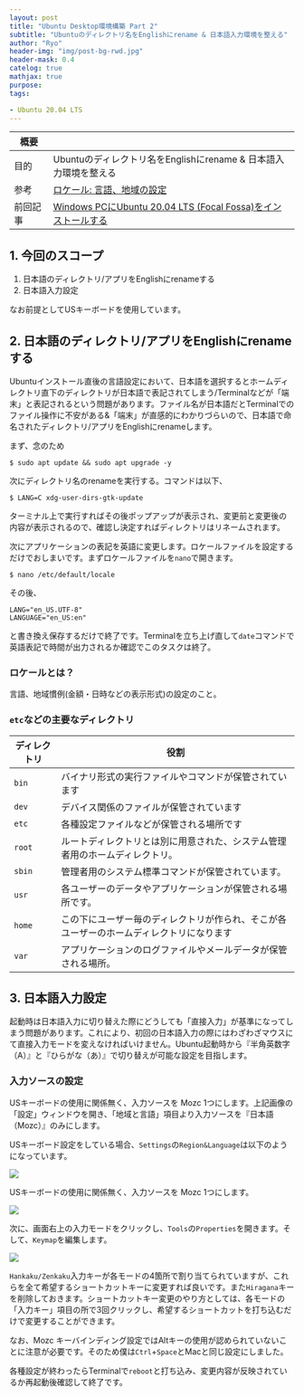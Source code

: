 ```yaml
---
layout: post
title: "Ubuntu Desktop環境構築 Part 2"
subtitle: "Ubuntuのディレクトリ名をEnglishにrename & 日本語入力環境を整える"
author: "Ryo"
header-img: "img/post-bg-rwd.jpg"
header-mask: 0.4
catelog: true
mathjax: true
purpose: 
tags:

- Ubuntu 20.04 LTS
---
```


|概要||
|---|---|
|目的|Ubuntuのディレクトリ名をEnglishにrename & 日本語入力環境を整える|
|参考|[ロケール: 言語、地域の設定](hhttps://memo.open-code.club/Linux/locale.html)|
|前回記事|[Windows PCにUbuntu 20.04 LTS (Focal Fossa)をインストールする](https://ryonakagami.github.io/2020/12/07/ubuntu-setup/)|

<!-- START doctoc -->
<!-- END doctoc -->

## 1. 今回のスコープ

1. 日本語のディレクトリ/アプリをEnglishにrenameする
2. 日本語入力設定

なお前提としてUSキーボードを使用しています。

## 2. 日本語のディレクトリ/アプリをEnglishにrenameする

Ubuntuインストール直後の言語設定において、日本語を選択するとホームディレクトリ直下のディレクトリが日本語で表記されてしまう/Terminalなどが「端末」と表記されるという問題があります。ファイル名が日本語だとTerminalでのファイル操作に不安がある&「端末」が直感的にわかりづらいので、日本語で命名されたディレクトリ/アプリをEnglishにrenameします。

まず、念のため

```
$ sudo apt update && sudo apt upgrade -y
```

次にディレクトリ名のrenameを実行する。コマンドは以下、

```
$ LANG=C xdg-user-dirs-gtk-update
```

ターミナル上で実行すればその後ポップアップが表示され、変更前と変更後の内容が表示されるので、確認し決定すればディレクトリはリネームされます。

次にアプリケーションの表記を英語に変更します。ロケールファイルを設定するだけでおしまいです。まずロケールファイルを`nano`で開きます。

```
$ nano /etc/default/locale
```

その後、

```
LANG="en_US.UTF-8"
LANGUAGE="en_US:en"
```

と書き換え保存するだけで終了です。Terminalを立ち上げ直して`date`コマンドで英語表記で時間が出力されるか確認でこのタスクは終了。

### ロケールとは？

言語、地域慣例(金額・日時などの表示形式)の設定のこと。

### `etc`などの主要なディレクトリ

|ディレクトリ|役割|
|---|---|
|`bin`|バイナリ形式の実行ファイルやコマンドが保管されています|
|`dev`|デバイス関係のファイルが保管されています|
|`etc`|各種設定ファイルなどが保管される場所です|
|`root`|ルートディレクトリとは別に用意された、システム管理者用のホームディレクトリ。|
|`sbin`|管理者用のシステム標準コマンドが保管されています。|
|`usr`|各ユーザーのデータやアプリケーションが保管される場所です。|
|`home`|この下にユーザー毎のディレクトリが作られ、そこが各ユーザーのホームディレクトリになります|
|`var`|アプリケーションのログファイルやメールデータが保管される場所。|

## 3. 日本語入力設定

起動時は日本語入力に切り替えた際にどうしても「直接入力」が基準になってしまう問題があります。これにより、初回の日本語入力の際にはわざわざマウスにて直接入力モードを変えなければいけません。Ubuntu起動時から『半角英数字（A）』と『ひらがな（あ）』で切り替えが可能な設定を目指します。

### 入力ソースの設定

USキーボードの使用に関係無く、入力ソースを Mozc 1つにします。上記画像の「設定」ウィンドウを開き、「地域と言語」項目より入力ソースを『日本語（Mozc）』のみにします。

USキーボード設定をしている場合、`Settings`の`Region&Language`は以下のようになっています。

<img src="https://github.com/RyoNakagami/omorikaizuka/blob/master/linux/installer/20201209_ubuntu_japanese_01.png?raw=true">

USキーボードの使用に関係無く、入力ソースを Mozc 1つにします。

<img src="https://github.com/RyoNakagami/omorikaizuka/blob/master/linux/installer/20201209_ubuntu_japanese_02.png?raw=true">

次に、画面右上の入力モードをクリックし、`Tools`の`Properties`を開きます。そして、`Keymap`を編集します。

<img src="https://github.com/RyoNakagami/omorikaizuka/blob/master/linux/installer/20201209_ubuntu_japanese_03.png?raw=true">

`Hankaku/Zenkaku`入力キーが各モードの4箇所で割り当てられていますが、これらを全て希望するショートカットキーに変更すれば良いです。また`Hiragana`キーを削除しておきます。ショートカットキー変更のやり方としては、各モードの「入力キー」項目の所で3回クリックし、希望するショートカットを打ち込むだけで変更することができます。

なお、Mozc キーバインディング設定ではAltキーの使用が認められていないことに注意が必要です。そのため僕は`Ctrl`+`Space`とMacと同じ設定にしました。

各種設定が終わったらTerminalで`reboot`と打ち込み、変更内容が反映されているか再起動後確認して終了です。



